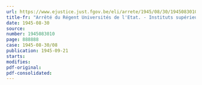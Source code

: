 ```yaml
---
url: https://www.ejustice.just.fgov.be/eli/arrete/1945/08/30/1945083010/justel
title-fr: "Arrêté du Régent Universités de l'Etat. - Instituts supérieurs de pédagogie. Doctorat (ancien régime). - Prolongation de délai"
date: 1945-08-30
source:
number: 1945083010
page: 888888
case: 1945-08-30/08
publication: 1945-09-21
starts:
modifies:
pdf-original:
pdf-consolidated:
---
```


